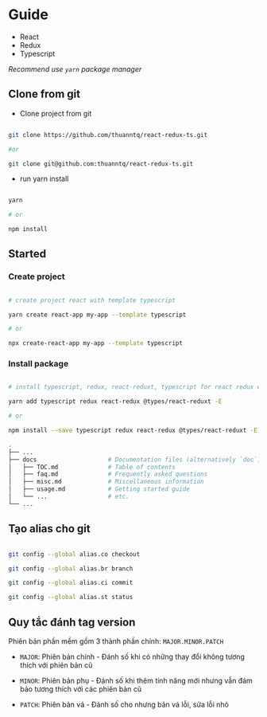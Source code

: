 # Guide

-   React
-   Redux
-   Typescript

_Recommend use `yarn` package manager_

## Clone from git

-   Clone project from git

```bash

git clone https://github.com/thuanntq/react-redux-ts.git

#or

git clone git@github.com:thuanntq/react-redux-ts.git

```

-   run yarn install

```bash

yarn

# or

npm install

```

## Started

### Create project

```bash

# create project react with template typescript

yarn create react-app my-app --template typescript

# or

npx create-react-app my-app --template typescript

```

### Install package

```bash

# install typescript, redux, react-reduxt, typescript for react redux with exact version

yarn add typescript redux react-redux @types/react-reduxt -E

# or

npm install --save typescript redux react-redux @types/react-reduxt -E

```

```bash
.
├── ...
├── docs                    # Documentation files (alternatively `doc`)
│   ├── TOC.md              # Table of contents
│   ├── faq.md              # Frequently asked questions
│   ├── misc.md             # Miscellaneous information
│   ├── usage.md            # Getting started guide
│   └── ...                 # etc.
└── ...

```

## Tạo alias cho git 

```bash

git config --global alias.co checkout

git config --global alias.br branch

git config --global alias.ci commit

git config --global alias.st status

```

## Quy tắc đánh tag version 
Phiên bản phần mềm gồm 3 thành phần chính: `MAJOR.MINOR.PATCH`

- `MAJOR`: Phiên bản chính - Đánh số khi có những thay đổi không tương thích với phiên bản cũ

- `MINOR`: Phiên bản phụ - Đánh số khi thêm tính năng mới nhưng vẫn đảm bảo tương thích với các phiên bản cũ

- `PATCH`: Phiên bản vá - Đánh số cho nhưng bản vá lỗi, sửa lỗi nhỏ

